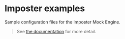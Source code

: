 # Imposter examples

Sample configuration files for the Imposter Mock Engine.

> See [the documentation](https://docs.imposter.sh) for more detail.
